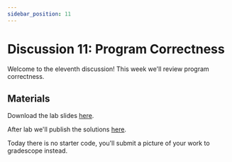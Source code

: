 ```yaml
---
sidebar_position: 11
---
```


# Discussion 11: Program Correctness

Welcome to the eleventh discussion! This week we'll review program correctness.

## Materials

Download the lab slides [here](https://github.com/umass-compsci-220/public-materials/raw/main/discussion/Lab%2011%20-%20No%20Solutions.pdf).

After lab we'll publish the solutions [here](#).

Today there is no starter code, you'll submit a picture of your work to gradescope instead.
